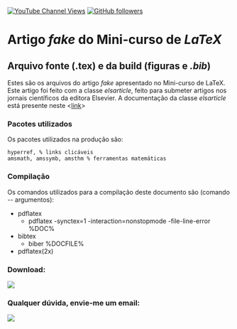 [![YouTube Channel Views](https://img.shields.io/youtube/channel/subscribers/UC7bMBdlD9U-qJD8q2tTgKVw?style=social)](https://www.youtube.com/channel/UC7bMBdlD9U-qJD8q2tTgKVw)  [![GitHub followers](https://img.shields.io/github/followers/omanuelcosta?style=social)](https://github.com/omanuelcosta/) <a href=https://github.com/omanuelcosta/Mini-curso_LaTeX></a>

#  Artigo _fake_ do Mini-curso de _LaTeX_

## Arquivo fonte (.tex) e da build (figuras e _.bib_)

Estes são os arquivos do artigo _fake_ apresentado no Mini-curso de LaTeX. 
Este artigo foi feito com a classe _elsarticle_, feito para submeter artigos nos jornais científicos da editora Elsevier.
A documentação da classe _elsarticle_ está presente neste <<a href="https://www.elsevier.com/__data/assets/pdf_file/0008/56843/elsdoc-1.pdf">link</a>>

### Pacotes utilizados
Os pacotes utilizados na produção são:

```
hyperref, % links clicáveis
amsmath, amssymb, amsthm % ferramentas matemáticas
```

### Compilação
Os comandos utilizados para a compilação deste documento são (comando -- argumentos):

- pdflatex 
  - pdflatex -synctex=1 -interaction=nonstopmode -file-line-error %DOC%
- bibtex 
  - biber %DOCFILE%
- pdflatex(2x)

### Download:
 <a href=https://github.com/omanuelcosta/Mini-curso_LaTeX/archive/refs/heads/apresenta%C3%A7%C3%A3o.zip><img src="https://img.shields.io/badge/download%20.tex%20build-6%20mb-green"></a>

### Qualquer dúvida, envie-me um email: 
<a href="mailto:omanuelcosta@protonmail.com?subject=Mini-curso de LaTeX"><img src="https://img.shields.io/badge/ProtonMail-8B89CC?style=for-the-badge&logo=protonmail&logoColor=white"/></a>
